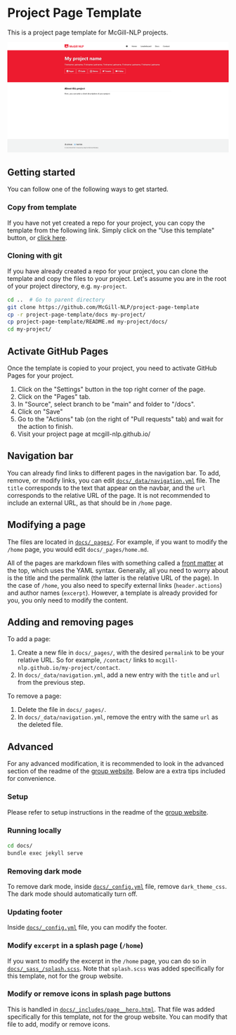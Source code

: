 # Project Page Template

This is a project page template for McGill-NLP projects.

![Demo of project page](images/demo.jpg)

## Getting started

You can follow one of the following ways to get started.

### Copy from template

If you have not yet created a repo for your project, you can copy the template from the following link. Simply click on the "Use this template" button, or [click here](https://github.com/McGill-NLP/project-page-template/generate).

### Cloning with git

If you have already created a repo for your project, you can clone the template and copy the files to your project. Let's assume you are in the root of your project directory, e.g. `my-project`.

```bash
cd ..  # Go to parent directory
git clone https://github.com/McGill-NLP/project-page-template
cp -r project-page-template/docs my-project/
cp project-page-template/README.md my-project/docs/
cd my-project/
```

## Activate GitHub Pages

Once the template is copied to your project, you need to activate GitHub Pages for your project.

1. Click on the "Settings" button in the top right corner of the page.
2. Click on the "Pages" tab.
3. In "Source", select branch to be "main" and folder to "/docs".
4. Click on "Save"
5. Go to the "Actions" tab (on the right of "Pull requests" tab) and wait for the action to finish.
6. Visit your project page at mcgill-nlp.github.io/<your-project-name>

## Navigation bar

You can already find links to different pages in the navigation bar. To add, remove, or modify links, you can edit [`docs/_data/navigation.yml`](docs/_data/navigation.yml) file. The `title` corresponds to the text that appear on the navbar, and the `url` corresponds to the relative URL of the page. It is not recommended to include an external URL, as that should be in `/home` page.

## Modifying a page

The files are located in [`docs/_pages/`](docs/_pages/). For example, if you want to modify the `/home` page, you would edit `docs/_pages/home.md`.

All of the pages are markdown files with something called a [front matter](https://jekyllrb.com/docs/front-matter/) at the top, which uses the YAML syntax. Generally, all you need to worry about is the title and the permalink (the latter is the relative URL of the page). In the case of `/home`, you also need to specify external links (`header.actions`) and author names (`excerpt`). However, a template is already provided for you, you only need to modify the content.

## Adding and removing pages

To add a page:
1. Create a new file in `docs/_pages/`, with the desired `permalink` to be your relative URL. So for example, `/contact/` links to `mcgill-nlp.github.io/my-project/contact`.
2. In `docs/_data/navigation.yml`, add a new entry with the `title` and `url` from the previous step.

To remove a page:
1. Delete the file in `docs/_pages/`.
2. In `docs/_data/navigation.yml`, remove the entry with the same `url` as the deleted file.

## Advanced

For any advanced modification, it is recommended to look in the advanced section of the readme of the [group website](https://github.com/McGill-NLP/mcgill-nlp.github.io). Below are a extra tips included for convenience.

### Setup

Please refer to setup instructions in the readme of the [group website](https://github.com/McGill-NLP/mcgill-nlp.github.io).

### Running locally

```bash
cd docs/
bundle exec jekyll serve
```

### Removing dark mode

To remove dark mode, inside [`docs/_config.yml`](docs/_config.yml) file, remove `dark_theme_css`. The dark mode should automatically turn off.

### Updating footer

Inside [`docs/_config.yml`](docs/_config.yml) file, you can modify the footer.

### Modify `excerpt` in a splash page (`/home`)

If you want to modify the excerpt in the `/home` page, you can do so in [`docs/_sass_/splash.scss`](docs/_sass_/splash.scss). Note that `splash.scss` was added specifically for this template, not for the group website.

### Modify or remove icons in splash page buttons

This is handled in [`docs/_includes/page__hero.html`](docs/_includes/page__hero.html). That file was added specifically for this template, not for the group website. You can modify that file to add, modify or remove icons.